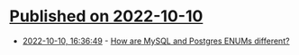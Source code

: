 # [Published on 2022-10-10](index.md)

* [2022-10-10, 16:36:49](https://lobste.rs/s/ey2fey/how_are_mysql_postgres_enums_different) - [How are MySQL and Postgres ENUMs different?](https://readyset.io/blog/enums-mysql-vs-postgres)
